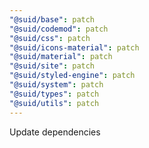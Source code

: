 ```yaml
---
"@suid/base": patch
"@suid/codemod": patch
"@suid/css": patch
"@suid/icons-material": patch
"@suid/material": patch
"@suid/site": patch
"@suid/styled-engine": patch
"@suid/system": patch
"@suid/types": patch
"@suid/utils": patch
---
```


Update dependencies
